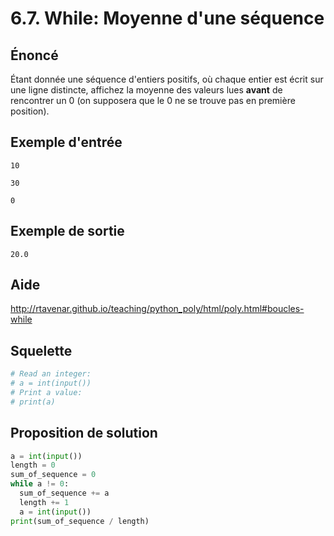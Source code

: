 # 6.7. While: Moyenne d'une séquence

## **Énoncé**

Étant donnée une séquence d'entiers positifs, où chaque entier est écrit sur une ligne distincte, affichez la moyenne des valeurs lues **avant** de rencontrer un 0 (on supposera que le 0 ne se trouve pas en première position).

## **Exemple d'entrée**

```
10
```

```
30
```

```
0
```

## **Exemple de sortie**

```
20.0
```

## Aide

http://rtavenar.github.io/teaching/python_poly/html/poly.html#boucles-while

## Squelette

```python
# Read an integer:
# a = int(input())
# Print a value:
# print(a)
```

## Proposition de solution

```python
a = int(input())
length = 0
sum_of_sequence = 0
while a != 0:
  sum_of_sequence += a
  length += 1
  a = int(input())
print(sum_of_sequence / length)
```

